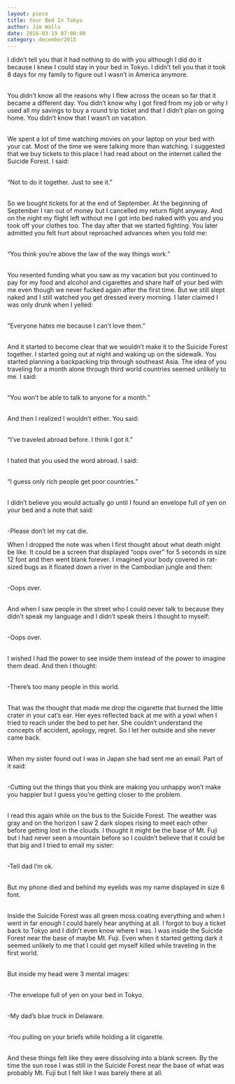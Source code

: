 ```yaml
---
layout: piece
title: Your Bed In Tokyo
author: Jim Walls
date: 2016-03-19 07:00:00
category: december2015
---
```

<p>I didn’t tell you that it had nothing to do with you although I did do it because I knew I could stay in your bed in Tokyo. I didn’t tell you that it took 8 days for my family to figure out I wasn’t in America anymore.<br><br>

You didn’t know all the reasons why I flew across the ocean so far that it became a different day. You didn’t know why I got fired from my job or why I used all my savings to buy a round trip ticket and that I didn’t plan on going home. You didn’t know that I wasn’t on vacation.<br><br>

We spent a lot of time watching movies on your laptop on your bed with your cat. Most of the time we were talking more than watching. I suggested that we buy tickets to this place I had read about on the internet called the Suicide Forest. I said:<br><br>

“Not to do it together. Just to see it.”<br><br>

So we bought tickets for at the end of September. At the beginning of September I ran out of money but I cancelled my return flight anyway. And on the night my flight left without me I got into bed naked with you and you took off your clothes too. The day after that we started fighting. You later admitted you felt hurt about reproached advances when you told me:<br><br>

“You think you’re above the law of the way things work.”<br><br>

You resented funding what you saw as my vacation but you continued to pay for my food and alcohol and cigarettes and share half of your bed with me even though we never fucked again after the first time. But we still slept naked and I still watched you get dressed every morning. I later claimed I was only drunk when I yelled:<br><br>

“Everyone hates me because I can’t love them.”<br><br>

And it started to become clear that we wouldn’t make it to the Suicide Forest together. I started going out at night and waking up on the sidewalk. You started planning a backpacking trip through southeast Asia. The idea of you traveling for a month alone through third world countries seemed unlikely to me. I said:<br><br>

“You won’t be able to talk to anyone for a month.”<br><br>

And then I realized I wouldn’t either. You said:<br><br>

“I’ve traveled abroad before. I think I got it.”<br><br>

I hated that you used the word abroad. I said:<br><br>

“I guess only rich people get poor countries.”<br><br>

I didn’t believe you would actually go until I found an envelope full of yen on your bed and a note that said:<br><br>

-Please don’t let my cat die.<br>

When I dropped the note was when I first thought about what death might be like. It could be a screen that displayed “oops over” for 5 seconds in size 12 font and then went blank forever. I imagined your body covered in rat-sized bugs as it floated down a river in the Cambodian jungle and then:<br><br>

-Oops over.<br><br>

And when I saw people in the street who I could never talk to because they didn’t speak my language and I didn’t speak theirs I thought to myself:<br><br>

-Oops over.<br><br>

I wished I had the power to see inside them instead of the power to imagine them dead. And then I thought:<br><br>

-There’s too many people in this world.<br><br>

That was the thought that made me drop the cigarette that burned the little crater in your cat’s ear. Her eyes reflected back at me with a yowl when I tried to reach under the bed to pet her. She couldn’t understand the concepts of accident, apology, regret. So I let her outside and she never came back.<br><br>

When my sister found out I was in Japan she had sent me an email. Part of it said:<br><br>

-Cutting out the things that you think are making you unhappy won’t make you happier but I guess you’re getting closer to the problem.<br><br>

I read this again while on the bus to the Suicide Forest. The weather was gray and on the horizon I saw 2 dark slopes rising to meet each other before getting lost in the clouds. I thought it might be the base of Mt. Fuji but I had never seen a mountain before so I couldn’t believe that it could be that big and I tried to email my sister:<br><br>

-Tell dad I’m ok.<br><br>

But my phone died and behind my eyelids was my name displayed in size 6 font.<br><br>

Inside the Suicide Forest was all green moss coating everything and when I went in far enough I could barely hear anything at all. I forgot to buy a ticket back to Tokyo and I didn’t even know where I was. I was inside the Suicide Forest near the base of maybe Mt. Fuji. Even when it started getting dark it seemed unlikely to me that I could get myself killed while traveling in the first world.<br><br>

But inside my head were 3 mental images:<br><br>

-The envelope full of yen on your bed in Tokyo.<br><br>

-My dad’s blue truck in Delaware.<br><br>

-You pulling on your briefs while holding a lit cigarette.<br><br>

And these things felt like they were dissolving into a blank screen. By the time the sun rose I was still in the Suicide Forest near the base of what was probably Mt. Fuji but I felt like I was barely there at all.
</p>